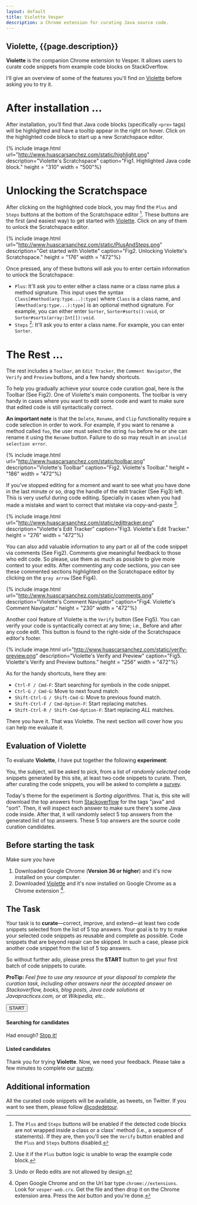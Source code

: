 ```yaml
---
layout: default
title: Violette Vesper
description: a Chrome extension for curating Java source code.
---
```


## Violette, {{page.description}}

**Violette** is the companion Chrome extension to Vesper. It allows users to curate code snippets from example code blocks on StackOverflow.

I'll give an overview of some of the features you'll find on [Violette](https://www.dropbox.com/s/dpse9g1nojt4e73/vesper-web.crx) before asking you to try it.

# After installation ... 

After installation, you’ll find that Java code blocks (specifically `<pre>` tags) will be highlighted and have a tooltip appear in the right on hover. Click on the highlighted code block to start up a new Scratchspace editor.

{% include image.html url="http://www.huascarsanchez.com/static/highlight.png" description="Violette's Scratchspace" caption="Fig1. Highlighted Java code block." height = "310" width = "500"%}

# Unlocking the Scratchspace
 
After clicking on the highlighted code block, you may find the `Plus` and `Steps` buttons at the bottom of the Scratchspace editor [^1]. These buttons are the first (and easiest way) to get started with [Violette](https://www.dropbox.com/s/dpse9g1nojt4e73/vesper-web.crx). Click on any of them to unlock the Scratchspace editor.

{% include image.html url="http://www.huascarsanchez.com/static/PlusAndSteps.png" description="Get started with Violette" caption="Fig2. Unlocking Violette's Scratchspace." height = "176" width = "472"%}

Once pressed, any of these buttons will ask you to enter certain information to unlock the Scratchspace:

* `Plus`: It'll ask you to enter either a class name or a class name plus a method signature. This input uses the syntax `Class[#method(arg:type...):type]` where `Class` is a class name, and `[#method(arg:type...):type]` is an optional method signature. For example, you can either enter `Sorter`, `Sorter#sorts():void`, or `Sorter#sorts(array:Int[]):void`.     
* `Steps` [^3]: It'll ask you to enter a class name. For example, you can enter `Sorter`. 

# The Rest ...

The rest includes a `Toolbar`, an `Edit Tracker`, the `Comment Navigator`, the `Verify` and `Preview` buttons, and a few handy shortcuts.
 
To help you gradually achieve your source code curation goal, here is the Toolbar (See Fig2). One of Violette's main components. The toolbar is very handy in cases where you want to edit some code and want to make sure that edited code is still syntactically correct. 

**An important note** is that the `Delete`, `Rename`, and `Clip` functionality require a code selection in order to work. For example, if you want to rename a method called `foo`, the user must select the string `foo` before he or she can rename it using the `Rename` button. Failure to do so may result in an `invalid selection error`.            
      
{% include image.html url="http://www.huascarsanchez.com/static/toolbar.png" description="Violette's Toolbar" caption="Fig2. Violette's Toolbar." height = "186" width = "472"%}

If you’ve stopped editing for a moment and want to see what you have done in the last minute or so, drag the handle of the edit tracker (See Fig3) left. This is very useful during code editing. Specially in cases when you had made a mistake and want to correct that mistake via copy-and-paste [^2].

{% include image.html url="http://www.huascarsanchez.com/static/edittracker.png" description="Violette's Edit Tracker" caption="Fig3. Violette's Edit Tracker." height = "276" width = "472"%}

You can also add valuable information to any part or all of the code snippet via comments (See Fig2). Comments give meaningful feedback to those who edit code. So please, use them as much as possible to give more context to your edits. After commenting any code sections, you can see these commented sections highlighted on the Scratchspace editor by clicking on the `gray arrow` (See Fig4).     

{% include image.html url="http://www.huascarsanchez.com/static/comments.png" description="Violette's Comment Navigator" caption="Fig4. Violette's Comment Navigator." height = "230" width = "472"%}

Another cool feature of Violette is the `Verify` button (See Fig5). You can verify your code is syntactically correct at any time; i.e., Before and after any code edit. This button is found to the right-side of the Scratchspace editor's footer.   
 
{% include image.html url="http://www.huascarsanchez.com/static/verify-preview.png" description="Violette's Verify and Preview" caption="Fig5. Violette's Verify and Preview buttons." height = "256" width = "472"%}

As for the handy shortcuts, here they are:

* `Ctrl-F / Cmd-F`: Start searching for symbols in the code snippet.
* `Ctrl-G / Cmd-G`: Move to next found match.
* `Shift-Ctrl-G / Shift-Cmd-G`: Move to previous found match.
* `Shift-Ctrl-F / Cmd-Option-F`: Start replacing matches.
* `Shift-Ctrl-R / Shift-Cmd-Option-F`: Start replacing *ALL* matches.

There you have it. That was Violette. The next section will cover how you can help me evaluate it.

## Evaluation of Violette

To evaluate **Violette**, I have put together the following **experiment**:

You, the subject, will be asked to pick, from a list of *randomly selected* code snippets generated by this site, at least two code snippets to curate. Then, after curating the code snippets, you will be asked to complete a [survey](http://goo.gl/vzqmzG).

Today's theme for the experiment is *Sorting algorithms*. That is, this site will download the top answers from [Stackoverflow](http://www.stackoverflow.com) for the tags "java" and "sort". Then, it will inspect each answer to make sure there's some Java code inside. After that, it will randomly select 5 top answers from the generated list of top answers. These 5 top answers are the source code curation candidates.


## Before starting the task

Make sure you have 

1. Downloaded Google Chrome (**Version 36 or higher**) and it's now installed on your computer.
2. Downloaded [Violette](https://www.dropbox.com/s/dpse9g1nojt4e73/vesper-web.crx) and it's now installed on Google Chrome as a Chrome extension [^4].  


## The Task

Your task is to **curate**—correct, improve, and extend—at least two code snippets selected from the list of 5 top answers. Your goal is to try to make your selected code snippets as reusable and complete as possible. Code snippets that are beyond repair can be skipped. In such a case, please pick another code snippet from the list of 5 top answers.

So without further ado, please press the **START** button to get your first batch of code snippets to curate.

**ProTip:** *Feel free to use any resource at your disposal to complete the curation task, including other answers near the accepted answer on Stackoverflow, books, blog posts, Java code solutions at Javapractices.com, or at Wikipedia, etc..*   

<div class="searcher">
    <button id="search">START</button>
</div>

<div id="columns">
    <div id="left-col">
        <h4><strong>Searching for candidates</strong></h4>
        <div id="logger"></div>
        <div id="stopper" class="hide">
           Had enough? <a href="#" id="stop">Stop it!</a>
        </div>
    </div>
</div>
<div id="right-col">
    <h4><strong>Listed candidates</strong></h4>
    <div id="displayer"></div>
</div>
<div id="clear"></div>


Thank you for trying **Violette**. Now, we need your feedback. Please take a few minutes to complete our [survey](http://goo.gl/vzqmzG).


## Additional information

All the curated code snippets will be available, as tweets, on Twitter. If you want to see them, please follow [@codedetour](https://twitter.com/codedetour).

[^1]: The `Plus` and `Steps` buttons will be enabled if the detected code blocks are not wrapped inside a class or a class' method (i.e., a sequence of statements). If they are, then you'll see the `Verify` button enabled and the `Plus` and `Steps` buttons disabled. 

[^2]: Undo or Redo edits are not allowed by design.   

[^3]: Use it if the `Plus` button logic is unable to wrap the example code block.
 
[^4]: Open Google Chrome and on the Url bar type `chrome://extensions`. Look for `vesper-web.crx`. Get the file and then drop it on the Chrome extension area. Press the `Add` button and you're done.  